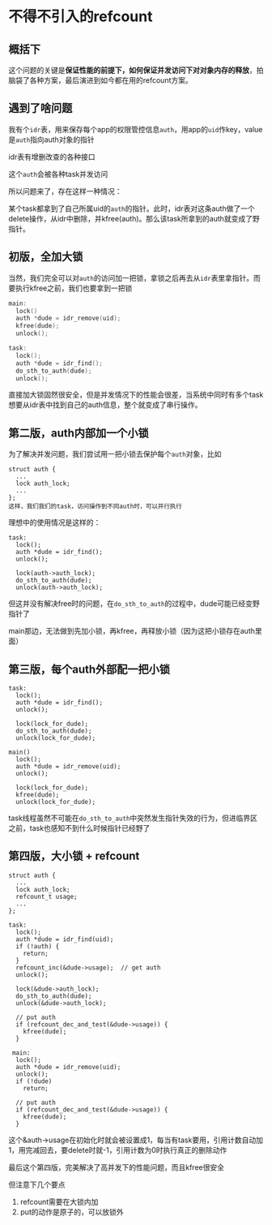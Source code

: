 # 不得不引入的refcount
## 概括下
这个问题的关键是**保证性能的前提下，如何保证并发访问下对对象内存的释放**，拍脑袋了各种方案，最后演进到如今都在用的refcount方案。

## 遇到了啥问题
我有个`idr`表，用来保存每个app的权限管控信息`auth`，用app的`uid`作key，value是`auth`指向auth对象的指针

idr表有增删改查的各种接口

这个`auth`会被各种task并发访问

所以问题来了，存在这样一种情况：

某个task都拿到了自己所属uid的`auth`的指针。此时，idr表对这条auth做了一个delete操作，从idr中删除，并kfree(auth)。那么该task所拿到的auth就变成了野指针。

## 初版，全加大锁
当然，我们完全可以对`auth`的访问加一把锁，拿锁之后再去从`idr`表里拿指针。而要执行kfree之前，我们也要拿到一把锁
```c
main:
  lock()
  auth *dude = idr_remove(uid);
  kfree(dude);
  unlock();

task:
  lock();
  auth *dude = idr_find(); 
  do_sth_to_auth(dude);
  unlock();
```
直接加大锁固然很安全，但是并发情况下的性能会很差，当系统中同时有多个task想要从idr表中找到自己的auth信息，整个就变成了串行操作。

## 第二版，auth内部加一个小锁
为了解决并发问题，我们尝试用一把小锁去保护每个`auth`对象，比如
```
struct auth {
  ...
  lock auth_lock;
  ...
};
这样，我们我们的task，访问操作到不同auth时，可以并行执行
```
理想中的使用情况是这样的：
```
task:
  lock();
  auth *dude = idr_find();
  unlock();
  
  lock(auth->auth_lock);
  do_sth_to_auth(dude);
  unlock(auth->auth_lock);
```
但这并没有解决free时的问题，在`do_sth_to_auth`的过程中，dude可能已经变野指针了

main那边，无法做到先加小锁，再kfree，再释放小锁（因为这把小锁存在auth里面）

## 第三版，每个auth外部配一把小锁
```
task:
  lock();
  auth *dude = idr_find();
  unlock();
  
  lock(lock_for_dude);
  do_sth_to_auth(dude);
  unlock(lock_for_dude);
  
main()
  lock();
  auth *dude = idr_remove(uid);
  unlock();
  
  lock(lock_for_dude);
  kfree(dude);
  unlock(lock_for_dude);
```
task线程虽然不可能在`do_sth_to_auth`中突然发生指针失效的行为，但进临界区之前，task也感知不到什么时候指针已经野了

## 第四版，大小锁 + refcount
```
struct auth {
  ...
  lock auth_lock;
  refcount_t usage;
  ...
};

task:
  lock();
  auth *dude = idr_find(uid);
  if (!auth) {
    return;
  }
  refcount_inc(&dude->usage);  // get auth
  unlock();
  
  lock(&dude->auth_lock);
  do_sth_to_auth(dude);
  unlock(&dude->auth_lock);
  
  // put auth
  if (refcount_dec_and_test(&dude->usage)) {
    kfree(dude);
  }
  
 main:
  lock();
  auth *dude = idr_remove(uid);
  unlock();
  if (!dude)
    return;
    
  // put auth
  if (refcount_dec_and_test(&dude->usage)) {
    kfree(dude);
  }
```
这个&auth->usage在初始化时就会被设置成1，每当有task要用，引用计数自动加1，用完减回去，要delete时就-1，引用计数为0时执行真正的删除动作

最后这个第四版，完美解决了高并发下的性能问题，而且kfree很安全

但注意下几个要点
1. refcount需要在大锁内加
2. put的动作是原子的，可以放锁外
